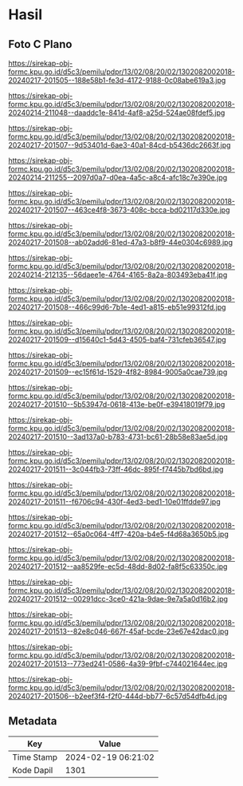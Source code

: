 # Hasil

## Foto C Plano

https://sirekap-obj-formc.kpu.go.id/d5c3/pemilu/pdpr/13/02/08/20/02/1302082002018-20240217-201505--188e58b1-fe3d-4172-9188-0c08abe619a3.jpg

https://sirekap-obj-formc.kpu.go.id/d5c3/pemilu/pdpr/13/02/08/20/02/1302082002018-20240214-211048--daaddc1e-841d-4af8-a25d-524ae08fdef5.jpg

https://sirekap-obj-formc.kpu.go.id/d5c3/pemilu/pdpr/13/02/08/20/02/1302082002018-20240217-201507--9d53401d-6ae3-40a1-84cd-b5436dc2663f.jpg

https://sirekap-obj-formc.kpu.go.id/d5c3/pemilu/pdpr/13/02/08/20/02/1302082002018-20240214-211255--2097d0a7-d0ea-4a5c-a8c4-afc18c7e390e.jpg

https://sirekap-obj-formc.kpu.go.id/d5c3/pemilu/pdpr/13/02/08/20/02/1302082002018-20240217-201507--463ce4f8-3673-408c-bcca-bd02117d330e.jpg

https://sirekap-obj-formc.kpu.go.id/d5c3/pemilu/pdpr/13/02/08/20/02/1302082002018-20240217-201508--ab02add6-81ed-47a3-b8f9-44e0304c6989.jpg

https://sirekap-obj-formc.kpu.go.id/d5c3/pemilu/pdpr/13/02/08/20/02/1302082002018-20240214-212135--56daee1e-4764-4165-8a2a-803493eba41f.jpg

https://sirekap-obj-formc.kpu.go.id/d5c3/pemilu/pdpr/13/02/08/20/02/1302082002018-20240217-201508--466c99d6-7b1e-4ed1-a815-eb51e99312fd.jpg

https://sirekap-obj-formc.kpu.go.id/d5c3/pemilu/pdpr/13/02/08/20/02/1302082002018-20240217-201509--d15640c1-5d43-4505-baf4-731cfeb36547.jpg

https://sirekap-obj-formc.kpu.go.id/d5c3/pemilu/pdpr/13/02/08/20/02/1302082002018-20240217-201509--ec15f61d-1529-4f82-8984-9005a0cae739.jpg

https://sirekap-obj-formc.kpu.go.id/d5c3/pemilu/pdpr/13/02/08/20/02/1302082002018-20240217-201510--5b53947d-0618-413e-be0f-e39418019f79.jpg

https://sirekap-obj-formc.kpu.go.id/d5c3/pemilu/pdpr/13/02/08/20/02/1302082002018-20240217-201510--3ad137a0-b783-4731-bc61-28b58e83ae5d.jpg

https://sirekap-obj-formc.kpu.go.id/d5c3/pemilu/pdpr/13/02/08/20/02/1302082002018-20240217-201511--3c044fb3-73ff-46dc-895f-f7445b7bd6bd.jpg

https://sirekap-obj-formc.kpu.go.id/d5c3/pemilu/pdpr/13/02/08/20/02/1302082002018-20240217-201511--f6706c94-430f-4ed3-bed1-10e01ffdde97.jpg

https://sirekap-obj-formc.kpu.go.id/d5c3/pemilu/pdpr/13/02/08/20/02/1302082002018-20240217-201512--65a0c064-4ff7-420a-b4e5-f4d68a3650b5.jpg

https://sirekap-obj-formc.kpu.go.id/d5c3/pemilu/pdpr/13/02/08/20/02/1302082002018-20240217-201512--aa8529fe-ec5d-48dd-8d02-fa8f5c63350c.jpg

https://sirekap-obj-formc.kpu.go.id/d5c3/pemilu/pdpr/13/02/08/20/02/1302082002018-20240217-201512--00291dcc-3ce0-421a-9dae-9e7a5a0d16b2.jpg

https://sirekap-obj-formc.kpu.go.id/d5c3/pemilu/pdpr/13/02/08/20/02/1302082002018-20240217-201513--82e8c046-667f-45af-bcde-23e67e42dac0.jpg

https://sirekap-obj-formc.kpu.go.id/d5c3/pemilu/pdpr/13/02/08/20/02/1302082002018-20240217-201513--773ed241-0586-4a39-9fbf-c744021644ec.jpg

https://sirekap-obj-formc.kpu.go.id/d5c3/pemilu/pdpr/13/02/08/20/02/1302082002018-20240217-201506--b2eef3f4-f2f0-444d-bb77-6c57d54dfb4d.jpg


## Metadata

| Key        | Value               |
| ---------- | ------------------- |
| Time Stamp | 2024-02-19 06:21:02 |
| Kode Dapil | 1301                |



